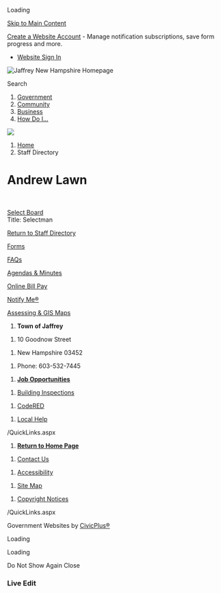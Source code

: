 Loading

[Skip to Main Content](https://www.townofjaffrey.com/directory.aspx?eid=83%2F)

[Create a Website Account](https://www.townofjaffrey.com/MyAccount/ProfileCreate) - Manage notification subscriptions, save form progress and more.   

- [Website Sign In](https://www.townofjaffrey.com/MyAccount)

![Jaffrey New Hampshire Homepage](https://www.townofjaffrey.com/ImageRepository/Document?documentID=649)

Search

1. [Government](https://www.townofjaffrey.com/27/Government)
2. [Community](https://www.townofjaffrey.com/31/Community)
3. [Business](https://www.townofjaffrey.com/35/Business)
4. [How Do I...](https://www.townofjaffrey.com/9/How-Do-I)

<!--THE END-->

![](https://www.townofjaffrey.com/ImageRepository/Document?documentID=125)

1. [Home](https://www.townofjaffrey.com)
2. Staff Directory

# Andrew Lawn

 

[Select Board](https://www.townofjaffrey.com/Directory.aspx?DID=37)  
Title: Selectman

[Return to Staff Directory](https://www.townofjaffrey.com/Directory.aspx)

[Forms](https://www.townofjaffrey.com/DocumentCenter)

[FAQs](https://www.townofjaffrey.com/faq.aspx)

[Agendas &amp; Minutes](https://www.townofjaffrey.com/AgendaCenter)

[Online Bill Pay](https://nh-jaffrey.civicplus.com/431/Tax-Collector)

[Notify Me®](https://www.townofjaffrey.com/list.aspx)

[Assessing &amp; GIS Maps](https://hosting.tighebond.com/jaffreynh_public)

1. **Town of Jaffrey**

<!--THE END-->

1. 10 Goodnow Street

<!--THE END-->

1. New Hampshire 03452

<!--THE END-->

1. Phone: 603-532-7445

<!--THE END-->

1. [**Job Opportunities**](https://www.townofjaffrey.com/Jobs.aspx)

<!--THE END-->

1. [Building Inspections](https://www.townofjaffrey.com/198/Building-Inspector)

<!--THE END-->

1. [CodeRED](https://public.coderedweb.com/cne/en-US/34D531CB2ADF)

<!--THE END-->

1. [Local Help](https://www.townofjaffrey.com/504/Local-Help)

<!--THE END-->

/QuickLinks.aspx

1. [**Return to Home Page**](https://www.townofjaffrey.com)

<!--THE END-->

1. [Contact Us](https://www.townofjaffrey.com/directory.aspx)

<!--THE END-->

1. [Accessibility](https://www.townofjaffrey.com/site/accessibility)

<!--THE END-->

1. [Site Map](https://www.townofjaffrey.com/sitemap)

<!--THE END-->

1. [Copyright Notices](https://www.townofjaffrey.com/copyright)

/QuickLinks.aspx

Government Websites by [CivicPlus®](https://connect.civicplus.com/referral)

Loading

Loading

Do Not Show Again Close

### Live Edit